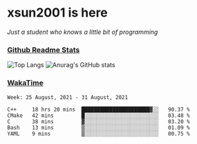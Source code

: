 # xsun2001 is here

*Just a student who knows a little bit of programming*

### [Github Readme Stats](https://github.com/anuraghazra/github-readme-stats)

![Top Langs](https://github-readme-stats.vercel.app/api/top-langs/?username=xsun2001&layout=compact&theme=radical) ![Anurag's GitHub stats](https://github-readme-stats.vercel.app/api?username=xsun2001&show_icons=true&theme=radical)

### [WakaTime](https://wakatime.com)

<!--START_SECTION:waka-->
```text
Week: 25 August, 2021 - 31 August, 2021

C++     18 hrs 20 mins  ██████████████████████▓░░   90.37 % 
CMake   42 mins         █░░░░░░░░░░░░░░░░░░░░░░░░   03.48 % 
C       38 mins         ▓░░░░░░░░░░░░░░░░░░░░░░░░   03.20 % 
Bash    13 mins         ▒░░░░░░░░░░░░░░░░░░░░░░░░   01.09 % 
YAML    9 mins          ▒░░░░░░░░░░░░░░░░░░░░░░░░   00.75 % 
```
<!--END_SECTION:waka-->
